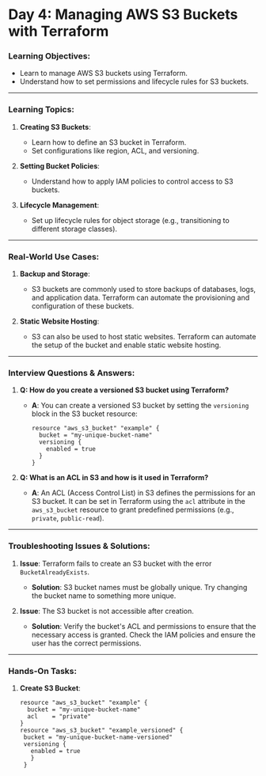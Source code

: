 
# Day 4: Managing AWS S3 Buckets with Terraform

### Learning Objectives:
- Learn to manage AWS S3 buckets using Terraform.
- Understand how to set permissions and lifecycle rules for S3 buckets.

---

### Learning Topics:
1. **Creating S3 Buckets**:
   - Learn how to define an S3 bucket in Terraform.
   - Set configurations like region, ACL, and versioning.

2. **Setting Bucket Policies**:
   - Understand how to apply IAM policies to control access to S3 buckets.

3. **Lifecycle Management**:
   - Set up lifecycle rules for object storage (e.g., transitioning to different storage classes).

---

### Real-World Use Cases:
1. **Backup and Storage**:
   - S3 buckets are commonly used to store backups of databases, logs, and application data. Terraform can automate the provisioning and configuration of these buckets.

2. **Static Website Hosting**:
   - S3 can also be used to host static websites. Terraform can automate the setup of the bucket and enable static website hosting.

---

### Interview Questions & Answers:

1. **Q: How do you create a versioned S3 bucket using Terraform?**
   - **A**: You can create a versioned S3 bucket by setting the `versioning` block in the S3 bucket resource:
     ```hcl
     resource "aws_s3_bucket" "example" {
       bucket = "my-unique-bucket-name"
       versioning {
         enabled = true
       }
     }
     ```

2. **Q: What is an ACL in S3 and how is it used in Terraform?**
   - **A**: An ACL (Access Control List) in S3 defines the permissions for an S3 bucket. It can be set in Terraform using the `acl` attribute in the `aws_s3_bucket` resource to grant predefined permissions (e.g., `private`, `public-read`).

---

### Troubleshooting Issues & Solutions:

1. **Issue**: Terraform fails to create an S3 bucket with the error `BucketAlreadyExists`.
   - **Solution**: S3 bucket names must be globally unique. Try changing the bucket name to something more unique.

2. **Issue**: The S3 bucket is not accessible after creation.
   - **Solution**: Verify the bucket's ACL and permissions to ensure that the necessary access is granted. Check the IAM policies and ensure the user has the correct permissions.

---

### Hands-On Tasks:
1. **Create S3 Bucket**:
   ```hcl
   resource "aws_s3_bucket" "example" {
     bucket = "my-unique-bucket-name"
     acl    = "private"
   }
   resource "aws_s3_bucket" "example_versioned" {
    bucket = "my-unique-bucket-name-versioned"
    versioning {
      enabled = true
      }
    }
   ```

